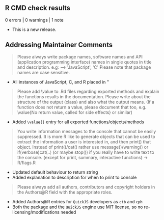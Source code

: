 ## R CMD check results

0 errors | 0 warnings | 1 note

* This is a new release.

## Addressing Maintainer Comments

> Please always write package names, software names and API (application 
> programming interface) names in single quotes in title and description.
> e.g: --> 'JavaScript', 'C'
> Please note that package names are case sensitive.

- All instances of JavaScript, C, and R placed in ''

> Please add \value to .Rd files regarding exported methods and explain 
> the functions results in the documentation. Please write about the 
> structure of the output (class) and also what the output means. (If a 
> function does not return a value, please document that too, e.g. 
> \value{No return value, called for side effects} or similar)

- Added `\value{}` entry for all exported functions/objects/methods 

> You write information messages to the console that cannot be easily 
suppressed.
> It is more R like to generate objects that can be used to extract the 
> information a user is interested in, and then print() that object. 
> Instead of print()/cat() rather use message()/warning() or 
> if(verbose)cat(..) (or maybe stop()) if you really have to write text to 
> the console. (except for print, summary, interactive functions) -> 
> R/flags.R

 - Updated default behaviour to return string
 - Added explanation to description for when to print to console
 
> Please always add all authors, contributors and copyright holders in the 
> Authors@R field with the appropriate roles.

 - Added Authors@R entries for `QuickJS` developers as `ctb` and `cph`
 - Both the package and the `QuickJS` engine use MIT license, so no re-licensing/modifications needed
 
